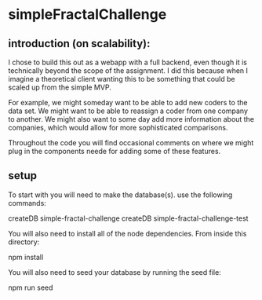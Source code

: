 # simpleFractalChallenge
## introduction (on scalability):
I chose to build this out as a webapp with a full backend, even though it is technically beyond the scope of the assignment.
I did this because when I imagine a theoretical client wanting this to be something that could be scaled up from the simple MVP.

For example, we might someday want to be able to add new coders to the data set. 
We might want to be able to reassign a coder from one company to another.
We might also want to some day add more information about the companies, which would allow for more sophisticated comparisons.

Throughout the code you will find occasional comments on where we might plug in the components neede for adding some of these features. 

## setup
To start with you will need to make the database(s).
use the following commands:

createDB simple-fractal-challenge 
createDB simple-fractal-challenge-test

You will also need to install all of the node dependencies.
From inside this directory:

npm install

You will also need to seed your database by running the seed file:

npm run seed
 

